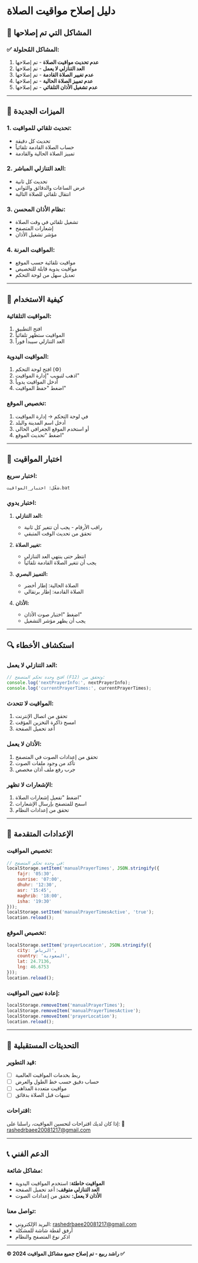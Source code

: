 # دليل إصلاح مواقيت الصلاة

## 🔧 المشاكل التي تم إصلاحها

### ✅ المشاكل المُحلولة:
1. **عدم تحديث مواقيت الصلاة** - تم إصلاحها
2. **العد التنازلي لا يعمل** - تم إصلاحها  
3. **عدم تغيير الصلاة القادمة** - تم إصلاحها
4. **عدم تمييز الصلاة الحالية** - تم إصلاحها
5. **عدم تشغيل الأذان التلقائي** - تم إصلاحها

---

## 🚀 الميزات الجديدة

### 1. **تحديث تلقائي للمواقيت:**
- تحديث كل دقيقة
- حساب الصلاة القادمة تلقائياً
- تمييز الصلاة الحالية والقادمة

### 2. **العد التنازلي المباشر:**
- تحديث كل ثانية
- عرض الساعات والدقائق والثواني
- انتقال تلقائي للصلاة التالية

### 3. **نظام الأذان المحسن:**
- تشغيل تلقائي في وقت الصلاة
- إشعارات المتصفح
- مؤشر تشغيل الأذان

### 4. **المواقيت المرنة:**
- مواقيت تلقائية حسب الموقع
- مواقيت يدوية قابلة للتخصيص
- تعديل سهل من لوحة التحكم

---

## 🔧 كيفية الاستخدام

### **المواقيت التلقائية:**
1. افتح التطبيق
2. المواقيت ستظهر تلقائياً
3. العد التنازلي سيبدأ فوراً

### **المواقيت اليدوية:**
1. افتح لوحة التحكم (⚙️)
2. اذهب لتبويب "إدارة المواقيت"
3. أدخل المواقيت يدوياً
4. اضغط "حفظ المواقيت"

### **تخصيص الموقع:**
1. في لوحة التحكم → إدارة المواقيت
2. أدخل اسم المدينة والبلد
3. أو استخدم الموقع الجغرافي الحالي
4. اضغط "تحديث الموقع"

---

## 🧪 اختبار المواقيت

### **اختبار سريع:**
```
شغّل: اختبار_المواقيت.bat
```

### **اختبار يدوي:**
1. **العد التنازلي:**
   - راقب الأرقام - يجب أن تتغير كل ثانية
   - تحقق من تحديث الوقت المتبقي

2. **تغيير الصلاة:**
   - انتظر حتى ينتهي العد التنازلي
   - يجب أن تتغير الصلاة القادمة تلقائياً

3. **التمييز البصري:**
   - الصلاة الحالية: إطار أخضر
   - الصلاة القادمة: إطار برتقالي

4. **الأذان:**
   - اضغط "اختبار صوت الأذان"
   - يجب أن يظهر مؤشر التشغيل

---

## 🔍 استكشاف الأخطاء

### **العد التنازلي لا يعمل:**
```javascript
// افتح وحدة تحكم المتصفح (F12) وتحقق من:
console.log('nextPrayerInfo:', nextPrayerInfo);
console.log('currentPrayerTimes:', currentPrayerTimes);
```

### **المواقيت لا تتحدث:**
1. تحقق من اتصال الإنترنت
2. امسح ذاكرة التخزين المؤقت
3. أعد تحميل الصفحة

### **الأذان لا يعمل:**
1. تحقق من إعدادات الصوت في المتصفح
2. تأكد من وجود ملفات الصوت
3. جرب رفع ملف أذان مخصص

### **الإشعارات لا تظهر:**
1. اضغط "تفعيل إشعارات الصلاة"
2. اسمح للمتصفح بإرسال الإشعارات
3. تحقق من إعدادات النظام

---

## 📝 الإعدادات المتقدمة

### **تخصيص المواقيت:**
```javascript
// في وحدة تحكم المتصفح:
localStorage.setItem('manualPrayerTimes', JSON.stringify({
    fajr: '05:30',
    sunrise: '07:00',
    dhuhr: '12:30',
    asr: '15:45',
    maghrib: '18:00',
    isha: '19:30'
}));
localStorage.setItem('manualPrayerTimesActive', 'true');
location.reload();
```

### **تخصيص الموقع:**
```javascript
localStorage.setItem('prayerLocation', JSON.stringify({
    city: 'الرياض',
    country: 'السعودية',
    lat: 24.7136,
    lng: 46.6753
}));
location.reload();
```

### **إعادة تعيين المواقيت:**
```javascript
localStorage.removeItem('manualPrayerTimes');
localStorage.removeItem('manualPrayerTimesActive');
localStorage.removeItem('prayerLocation');
location.reload();
```

---

## 🔄 التحديثات المستقبلية

### **قيد التطوير:**
- [ ] ربط بخدمات المواقيت العالمية
- [ ] حساب دقيق حسب خط الطول والعرض
- [ ] مواقيت متعددة المذاهب
- [ ] تنبيهات قبل الصلاة بدقائق

### **اقتراحات:**
إذا كان لديك اقتراحات لتحسين المواقيت، راسلنا على:
📧 rashedrbaee20081217@gmail.com

---

## 📞 الدعم الفني

### **مشاكل شائعة:**
- **المواقيت خاطئة:** استخدم المواقيت اليدوية
- **العد التنازلي متوقف:** أعد تحميل الصفحة
- **الأذان لا يعمل:** تحقق من إعدادات الصوت

### **تواصل معنا:**
- البريد الإلكتروني: rashedrbaee20081217@gmail.com
- أرفق لقطة شاشة للمشكلة
- اذكر نوع المتصفح والنظام

---

**© 2024 راشد ربيع - تم إصلاح جميع مشاكل المواقيت ✅**